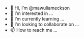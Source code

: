 - 👋 Hi, I’m @mawuliameckson
- 👀 I’m interested in ...
- 🌱 I’m currently learning ...
- 💞️ I’m looking to collaborate on ...
- 📫 How to reach me ...

<!---
mawuliameckson/mawuliameckson is a ✨ special ✨ repository because its `README.md` (this file) appears on your GitHub profile.
You can click the Preview link to take a look at your changes.
--->
